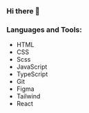 ### Hi there 👋

  <h3 align="left">Languages and Tools:</h3>
    <ul align="left">
      <li>HTML</li>
      <li>CSS</li>
      <li>Scss</li>
      <li>JavaScript</li>
      <li>TypeScript</li>
      <li>Git</li>
      <li>Figma</li>
      <li>Tailwind</li>
      <li>React</li>
    </ul>
